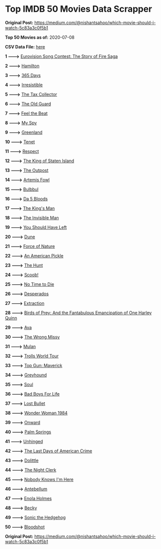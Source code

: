 # Top IMDB 50 Movies Data Scrapper

**Original Post:** https://medium.com/@nishantsahoo/which-movie-should-i-watch-5c83a3c0f5b1

**Top 50 Movies as of:** 2020-07-08

**CSV Data File:** [here](/Data/data.csv)

**1 --->** [Eurovision Song Contest: The Story of Fire Saga](https://www.imdb.com/title/tt8580274/?ref_=adv_li_tt)

**2 --->** [Hamilton](https://www.imdb.com/title/tt8503618/?ref_=adv_li_tt)

**3 --->** [365 Days](https://www.imdb.com/title/tt10886166/?ref_=adv_li_tt)

**4 --->** [Irresistible](https://www.imdb.com/title/tt9076562/?ref_=adv_li_tt)

**5 --->** [The Tax Collector](https://www.imdb.com/title/tt8461224/?ref_=adv_li_tt)

**6 --->** [The Old Guard](https://www.imdb.com/title/tt7556122/?ref_=adv_li_tt)

**7 --->** [Feel the Beat](https://www.imdb.com/title/tt10714856/?ref_=adv_li_tt)

**8 --->** [My Spy](https://www.imdb.com/title/tt8242084/?ref_=adv_li_tt)

**9 --->** [Greenland](https://www.imdb.com/title/tt7737786/?ref_=adv_li_tt)

**10 --->** [Tenet](https://www.imdb.com/title/tt6723592/?ref_=adv_li_tt)

**11 --->** [Respect](https://www.imdb.com/title/tt2452150/?ref_=adv_li_tt)

**12 --->** [The King of Staten Island](https://www.imdb.com/title/tt9686708/?ref_=adv_li_tt)

**13 --->** [The Outpost](https://www.imdb.com/title/tt3833480/?ref_=adv_li_tt)

**14 --->** [Artemis Fowl](https://www.imdb.com/title/tt3089630/?ref_=adv_li_tt)

**15 --->** [Bulbbul](https://www.imdb.com/title/tt12393526/?ref_=adv_li_tt)

**16 --->** [Da 5 Bloods](https://www.imdb.com/title/tt9777644/?ref_=adv_li_tt)

**17 --->** [The King's Man](https://www.imdb.com/title/tt6856242/?ref_=adv_li_tt)

**18 --->** [The Invisible Man](https://www.imdb.com/title/tt1051906/?ref_=adv_li_tt)

**19 --->** [You Should Have Left](https://www.imdb.com/title/tt8201852/?ref_=adv_li_tt)

**20 --->** [Dune](https://www.imdb.com/title/tt1160419/?ref_=adv_li_tt)

**21 --->** [Force of Nature](https://www.imdb.com/title/tt10308928/?ref_=adv_li_tt)

**22 --->** [An American Pickle](https://www.imdb.com/title/tt9059704/?ref_=adv_li_tt)

**23 --->** [The Hunt](https://www.imdb.com/title/tt8244784/?ref_=adv_li_tt)

**24 --->** [Scoob!](https://www.imdb.com/title/tt3152592/?ref_=adv_li_tt)

**25 --->** [No Time to Die](https://www.imdb.com/title/tt2382320/?ref_=adv_li_tt)

**26 --->** [Desperados](https://www.imdb.com/title/tt1545304/?ref_=adv_li_tt)

**27 --->** [Extraction](https://www.imdb.com/title/tt8936646/?ref_=adv_li_tt)

**28 --->** [Birds of Prey: And the Fantabulous Emancipation of One Harley Quinn](https://www.imdb.com/title/tt7713068/?ref_=adv_li_tt)

**29 --->** [Ava](https://www.imdb.com/title/tt8784956/?ref_=adv_li_tt)

**30 --->** [The Wrong Missy](https://www.imdb.com/title/tt9619798/?ref_=adv_li_tt)

**31 --->** [Mulan](https://www.imdb.com/title/tt4566758/?ref_=adv_li_tt)

**32 --->** [Trolls World Tour](https://www.imdb.com/title/tt6587640/?ref_=adv_li_tt)

**33 --->** [Top Gun: Maverick](https://www.imdb.com/title/tt1745960/?ref_=adv_li_tt)

**34 --->** [Greyhound](https://www.imdb.com/title/tt6048922/?ref_=adv_li_tt)

**35 --->** [Soul](https://www.imdb.com/title/tt2948372/?ref_=adv_li_tt)

**36 --->** [Bad Boys For Life](https://www.imdb.com/title/tt1502397/?ref_=adv_li_tt)

**37 --->** [Lost Bullet](https://www.imdb.com/title/tt10456740/?ref_=adv_li_tt)

**38 --->** [Wonder Woman 1984](https://www.imdb.com/title/tt7126948/?ref_=adv_li_tt)

**39 --->** [Onward](https://www.imdb.com/title/tt7146812/?ref_=adv_li_tt)

**40 --->** [Palm Springs](https://www.imdb.com/title/tt9484998/?ref_=adv_li_tt)

**41 --->** [Unhinged](https://www.imdb.com/title/tt10059518/?ref_=adv_li_tt)

**42 --->** [The Last Days of American Crime](https://www.imdb.com/title/tt1552211/?ref_=adv_li_tt)

**43 --->** [Dolittle](https://www.imdb.com/title/tt6673612/?ref_=adv_li_tt)

**44 --->** [The Night Clerk](https://www.imdb.com/title/tt7979142/?ref_=adv_li_tt)

**45 --->** [Nobody Knows I'm Here](https://www.imdb.com/title/tt10728764/?ref_=adv_li_tt)

**46 --->** [Antebellum](https://www.imdb.com/title/tt10065694/?ref_=adv_li_tt)

**47 --->** [Enola Holmes](https://www.imdb.com/title/tt7846844/?ref_=adv_li_tt)

**48 --->** [Becky](https://www.imdb.com/title/tt10314450/?ref_=adv_li_tt)

**49 --->** [Sonic the Hedgehog](https://www.imdb.com/title/tt3794354/?ref_=adv_li_tt)

**50 --->** [Bloodshot](https://www.imdb.com/title/tt1634106/?ref_=adv_li_tt)

**Original Post:** https://medium.com/@nishantsahoo/which-movie-should-i-watch-5c83a3c0f5b1
